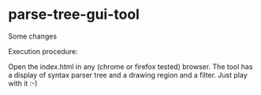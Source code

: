 # parse-tree-gui-tool
Some changes

Execution procedure:

Open the index.html in any (chrome or firefox tested) browser.
The tool has a display of syntax parser tree and a drawing region and a filter. Just play with it :-)
